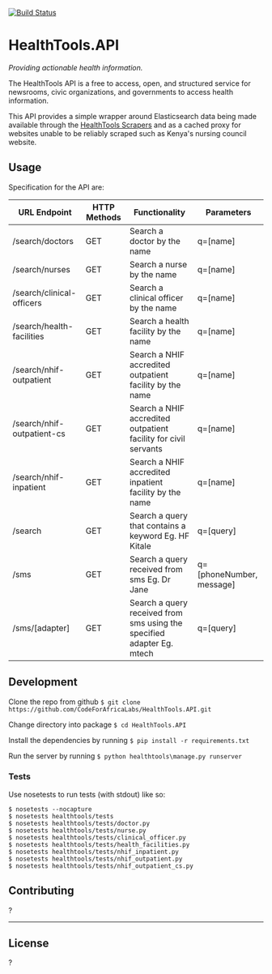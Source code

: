 [![Build Status](https://travis-ci.org/CodeForAfricaLabs/HealthTools.API.svg?branch=master)](https://travis-ci.org/CodeForAfricaLabs/HealthTools.API)

# HealthTools.API

_Providing actionable health information._

The HealthTools API is a free to access, open, and structured service for newsrooms, civic organizations, and governments to access health information.

This API provides a simple wrapper around Elasticsearch data being made available through the [HealthTools Scrapers](https://github.com/CodeForAfrica-SCRAPERS/healthtools_ke) and as a cached proxy for websites unable to be reliably scraped such as Kenya's nursing council website.

## Usage

Specification for the API are:


| URL Endpoint               | HTTP  Methods | Functionality                                                          | Parameters                |
|----------------------------|---------------|------------------------------------------------------------------------|---------------------------|
| /search/doctors            | GET           | Search a doctor by the name                                            | q=[name]                  |
| /search/nurses             | GET           | Search a nurse by the name                                             | q=[name]                  |
| /search/clinical-officers  | GET           | Search a clinical officer by the name                                  | q=[name]                  |
| /search/health-facilities  | GET           | Search a health facility by the name                                   | q=[name]                  |
| /search/nhif-outpatient    | GET           | Search a NHIF accredited outpatient facility by the name               | q=[name]                  |
| /search/nhif-outpatient-cs | GET           | Search a NHIF accredited outpatient  facility for civil servants       | q=[name]                  |
| /search/nhif-inpatient     | GET           | Search a NHIF accredited inpatient facility by the name                | q=[name]                  |
| /search                    | GET           | Search a query that contains a keyword Eg. HF Kitale                   | q=[query]                 |
| /sms                       | GET           | Search a query received from sms Eg. Dr Jane                           | q=[phoneNumber,  message] |
| /sms/[adapter]             | GET           | Search a query received from sms using the specified adapter Eg. mtech | q=[query]                 |

<!-- TODO: make the specifications a lot less by only listing the static endpoints -->

<!-- TODO: add standards we are using for API provision -->

## Development

Clone the repo from github `$ git clone https://github.com/CodeForAfricaLabs/HealthTools.API.git`

Change directory into package `$ cd HealthTools.API`

Install the dependencies by running `$ pip install -r requirements.txt`

Run the server by running `$ python healthtools\manage.py runserver`

### Tests

Use nosetests to run tests (with stdout) like so:

```
$ nosetests --nocapture
$ nosetests healthtools/tests
$ nosetests healthtools/tests/doctor.py
$ nosetests healthtools/tests/nurse.py
$ nosetests healthtools/tests/clinical_officer.py
$ nosetests healthtools/tests/health_facilities.py
$ nosetests healthtools/tests/nhif_inpatient.py
$ nosetests healthtools/tests/nhif_outpatient.py
$ nosetests healthtools/tests/nhif_outpatient_cs.py
```

## Contributing

?

---

## License

?

